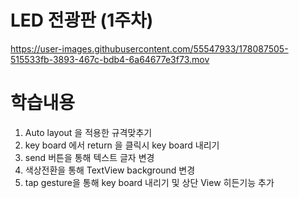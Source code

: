 # LED 전광판 (1주차) 

https://user-images.githubusercontent.com/55547933/178087505-515533fb-3893-467c-bdb4-6a64677e3f73.mov



# 학습내용
1. Auto layout 을 적용한 규격맞추기
2. key board 에서 return 을 클릭시 key board 내리기
3. send 버튼을 통해 텍스트 글자 변경 
4. 색상전환을 통해 TextView background 변경
5. tap gesture을 통해 key board 내리기 및 상단 View 히든기능 추가 
